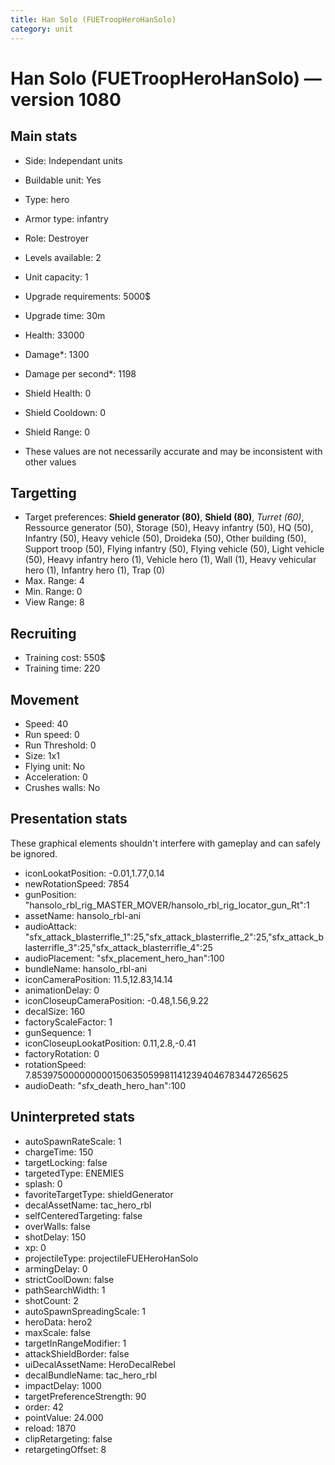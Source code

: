 ```yaml
---
title: Han Solo (FUETroopHeroHanSolo)
category: unit
---
```


# Han Solo (FUETroopHeroHanSolo) — version 1080

## Main stats

  * Side: Independant units
  * Buildable unit: Yes
  * Type: hero
  * Armor type: infantry
  * Role: Destroyer
  * Levels available: 2
  * Unit capacity: 1
  * Upgrade requirements: 5000$
  * Upgrade time: 30m
  * Health: 33000
  * Damage*: 1300
  * Damage per second*: 1198
  * Shield Health: 0
  * Shield Cooldown: 0
  * Shield Range: 0

* These values are not necessarily accurate and may be inconsistent with other values

## Targetting

  * Target preferences: **Shield generator (80)**, **Shield (80)**, _Turret (60)_, Ressource generator (50), Storage (50), Heavy infantry (50), HQ (50), Infantry (50), Heavy vehicle (50), Droideka (50), Other building (50), Support troop (50), Flying infantry (50), Flying vehicle (50), Light vehicle (50), Heavy infantry hero (1), Vehicle hero (1), Wall (1), Heavy vehicular hero (1), Infantry hero (1), Trap (0)
  * Max. Range: 4
  * Min. Range: 0
  * View Range: 8

## Recruiting

  * Training cost: 550$
  * Training time: 220

## Movement

  * Speed: 40
  * Run speed: 0
  * Run Threshold: 0
  * Size: 1x1
  * Flying unit: No
  * Acceleration: 0
  * Crushes walls: No

## Presentation stats

These graphical elements shouldn't interfere with gameplay and can safely be ignored.

  * iconLookatPosition: -0.01,1.77,0.14
  * newRotationSpeed: 7854
  * gunPosition: "hansolo_rbl_rig_MASTER_MOVER/hansolo_rbl_rig_locator_gun_Rt":1
  * assetName: hansolo_rbl-ani
  * audioAttack: "sfx_attack_blasterrifle_1":25,"sfx_attack_blasterrifle_2":25,"sfx_attack_blasterrifle_3":25,"sfx_attack_blasterrifle_4":25
  * audioPlacement: "sfx_placement_hero_han":100
  * bundleName: hansolo_rbl-ani
  * iconCameraPosition: 11.5,12.83,14.14
  * animationDelay: 0
  * iconCloseupCameraPosition: -0.48,1.56,9.22
  * decalSize: 160
  * factoryScaleFactor: 1
  * gunSequence: 1
  * iconCloseupLookatPosition: 0.11,2.8,-0.41
  * factoryRotation: 0
  * rotationSpeed: 7.8539750000000001506350599811412394046783447265625
  * audioDeath: "sfx_death_hero_han":100

## Uninterpreted stats

  * autoSpawnRateScale: 1
  * chargeTime: 150
  * targetLocking: false
  * targetedType: ENEMIES
  * splash: 0
  * favoriteTargetType: shieldGenerator
  * decalAssetName: tac_hero_rbl
  * selfCenteredTargeting: false
  * overWalls: false
  * shotDelay: 150
  * xp: 0
  * projectileType: projectileFUEHeroHanSolo
  * armingDelay: 0
  * strictCoolDown: false
  * pathSearchWidth: 1
  * shotCount: 2
  * autoSpawnSpreadingScale: 1
  * heroData: hero2
  * maxScale: false
  * targetInRangeModifier: 1
  * attackShieldBorder: false
  * uiDecalAssetName: HeroDecalRebel
  * decalBundleName: tac_hero_rbl
  * impactDelay: 1000
  * targetPreferenceStrength: 90
  * order: 42
  * pointValue: 24.000
  * reload: 1870
  * clipRetargeting: false
  * retargetingOffset: 8

